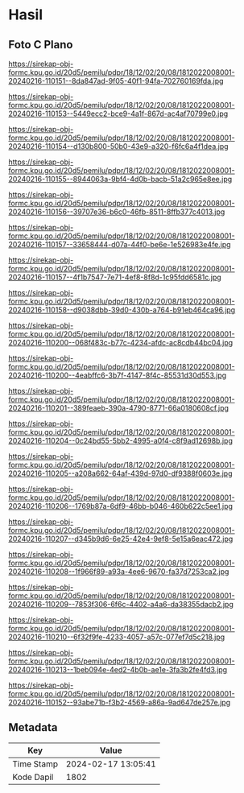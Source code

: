 # Hasil

## Foto C Plano

https://sirekap-obj-formc.kpu.go.id/20d5/pemilu/pdpr/18/12/02/20/08/1812022008001-20240216-110151--8da847ad-9f05-40f1-94fa-702760169fda.jpg

https://sirekap-obj-formc.kpu.go.id/20d5/pemilu/pdpr/18/12/02/20/08/1812022008001-20240216-110153--5449ecc2-bce9-4a1f-867d-ac4af70799e0.jpg

https://sirekap-obj-formc.kpu.go.id/20d5/pemilu/pdpr/18/12/02/20/08/1812022008001-20240216-110154--d130b800-50b0-43e9-a320-f6fc6a4f1dea.jpg

https://sirekap-obj-formc.kpu.go.id/20d5/pemilu/pdpr/18/12/02/20/08/1812022008001-20240216-110155--8944063a-9bf4-4d0b-bacb-51a2c965e8ee.jpg

https://sirekap-obj-formc.kpu.go.id/20d5/pemilu/pdpr/18/12/02/20/08/1812022008001-20240216-110156--39707e36-b6c0-46fb-8511-8ffb377c4013.jpg

https://sirekap-obj-formc.kpu.go.id/20d5/pemilu/pdpr/18/12/02/20/08/1812022008001-20240216-110157--33658444-d07a-44f0-be6e-1e526983e4fe.jpg

https://sirekap-obj-formc.kpu.go.id/20d5/pemilu/pdpr/18/12/02/20/08/1812022008001-20240216-110157--4f1b7547-7e71-4ef8-8f8d-1c95fdd6581c.jpg

https://sirekap-obj-formc.kpu.go.id/20d5/pemilu/pdpr/18/12/02/20/08/1812022008001-20240216-110158--d9038dbb-39d0-430b-a764-b91eb464ca96.jpg

https://sirekap-obj-formc.kpu.go.id/20d5/pemilu/pdpr/18/12/02/20/08/1812022008001-20240216-110200--068f483c-b77c-4234-afdc-ac8cdb44bc04.jpg

https://sirekap-obj-formc.kpu.go.id/20d5/pemilu/pdpr/18/12/02/20/08/1812022008001-20240216-110200--4eabffc6-3b7f-4147-8f4c-85531d30d553.jpg

https://sirekap-obj-formc.kpu.go.id/20d5/pemilu/pdpr/18/12/02/20/08/1812022008001-20240216-110201--389feaeb-390a-4790-8771-66a0180608cf.jpg

https://sirekap-obj-formc.kpu.go.id/20d5/pemilu/pdpr/18/12/02/20/08/1812022008001-20240216-110204--0c24bd55-5bb2-4995-a0f4-c8f9ad12698b.jpg

https://sirekap-obj-formc.kpu.go.id/20d5/pemilu/pdpr/18/12/02/20/08/1812022008001-20240216-110205--a208a662-64af-439d-97d0-df9388f0603e.jpg

https://sirekap-obj-formc.kpu.go.id/20d5/pemilu/pdpr/18/12/02/20/08/1812022008001-20240216-110206--1769b87a-6df9-46bb-b046-460b622c5ee1.jpg

https://sirekap-obj-formc.kpu.go.id/20d5/pemilu/pdpr/18/12/02/20/08/1812022008001-20240216-110207--d345b9d6-6e25-42e4-9ef8-5e15a6eac472.jpg

https://sirekap-obj-formc.kpu.go.id/20d5/pemilu/pdpr/18/12/02/20/08/1812022008001-20240216-110208--1f966f89-a93a-4ee6-9670-fa37d7253ca2.jpg

https://sirekap-obj-formc.kpu.go.id/20d5/pemilu/pdpr/18/12/02/20/08/1812022008001-20240216-110209--7853f306-6f6c-4402-a4a6-da38355dacb2.jpg

https://sirekap-obj-formc.kpu.go.id/20d5/pemilu/pdpr/18/12/02/20/08/1812022008001-20240216-110210--6f32f9fe-4233-4057-a57c-077ef7d5c218.jpg

https://sirekap-obj-formc.kpu.go.id/20d5/pemilu/pdpr/18/12/02/20/08/1812022008001-20240216-110213--1beb094e-4ed2-4b0b-ae1e-3fa3b2fe4fd3.jpg

https://sirekap-obj-formc.kpu.go.id/20d5/pemilu/pdpr/18/12/02/20/08/1812022008001-20240216-110152--93abe71b-f3b2-4569-a86a-9ad647de257e.jpg


## Metadata

| Key        | Value               |
| ---------- | ------------------- |
| Time Stamp | 2024-02-17 13:05:41 |
| Kode Dapil | 1802                |



